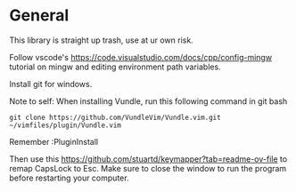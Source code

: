 # General
This library is straight up trash, use at ur own risk.

Follow vscode's https://code.visualstudio.com/docs/cpp/config-mingw tutorial on mingw and editing environment path variables.

Install git for windows.

Note to self:
When installing Vundle, run this following command in git bash
```
git clone https://github.com/VundleVim/Vundle.vim.git ~/vimfiles/plugin/Vundle.vim
```

Remember :PluginInstall

Then use this https://github.com/stuartd/keymapper?tab=readme-ov-file to remap CapsLock to Esc. Make sure to close the window to run the program before restarting your computer.
